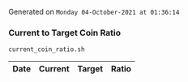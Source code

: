 Generated on `Monday 04-October-2021 at 01:36:14`

### Current to Target Coin Ratio
`current_coin_ratio.sh`

Date|Current|Target|Ratio
---|---|---|---
